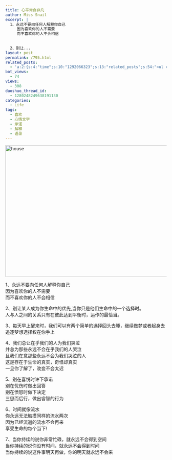 ```yaml
---
title: 心平常自非凡
author: Miss Snail
excerpt: |
  1、永远不要向任何人解释你自己
     因为喜欢你的人不需要
     而不喜欢你的人不会相信
  
  
  2、别让...
layout: post
permalink: /795.html
related_posts:
  - 'a:2:{s:4:"time";s:10:"1292066323";s:13:"related_posts";s:54:"<ul class="related_post"><li>No Related Post</li></ul>";}'
bot_views:
  - 74
views:
  - 308
duoshuo_thread_id:
  - 1280248249638191130
categories:
  - Life
tags:
  - 喜欢
  - 心情文字
  - 承诺
  - 解释
  - 语录
---
```

<img src="http://www.80aj.com/wp-content/uploads/2009/11/house.jpg" alt="house" title="house" width="550" height="412" class="aligncenter size-full wp-image-684" />

1、永远不要向任何人解释你自己  
因为喜欢你的人不需要  
而不喜欢你的人不会相信

2、别让某人成为你生命中的优先,当你只是他们生命中的一个选择时。  
人与人之间的关系只有在彼此达到平衡时，运作的最恰当。

3、每天早上醒来时，我们可以有两个简单的选择回头去睡，继续做梦或者起身去追逐梦想选择权在你手上

4、我们总让在乎我们的人为我们哭泣  
并总为那些永远不会在乎我们的人哭泣  
且我们在意那些永远不会为我们哭泣的人  
这是存在于生命的真实，奇怪却真实  
一旦你了解了，改变不会太迟

5、别在喜悦时许下承诺  
别在忧伤时做出回答  
别在愤怒时做下决定  
三思而后行，做出睿智的行为

6、时间就像流水  
你永远无法触摸同样的流水两次  
因为已经流逝的流水不会再来  
享受生命的每个当下!

7、当你持续的说你非常忙碌，就永远不会得到空间  
当你持续的说你没有时间，就永远不会得到时间  
当你持续的说这件事明天再做，你的明天就永远不会来